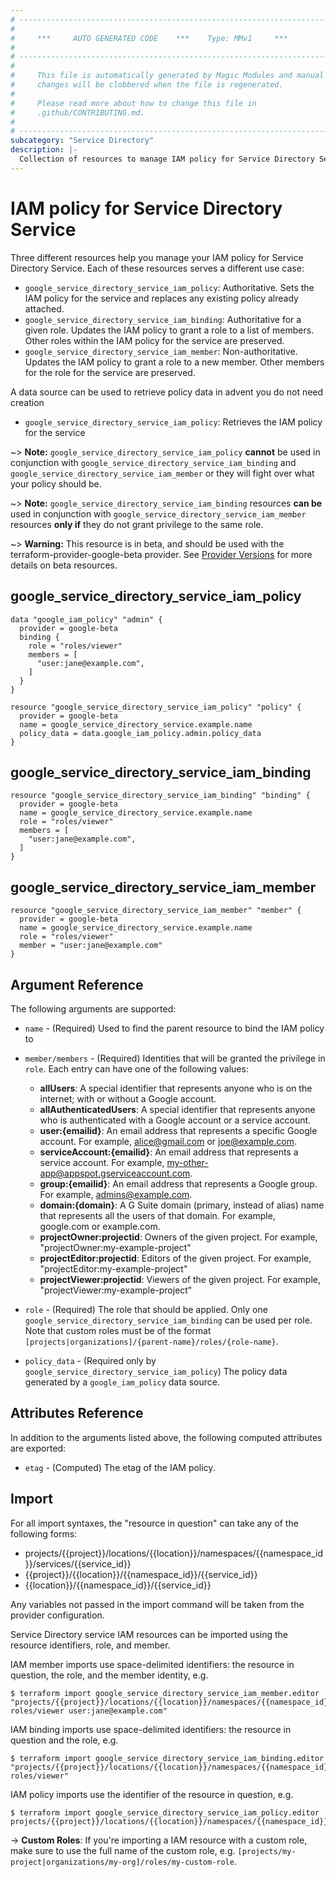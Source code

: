 ```yaml
---
# ----------------------------------------------------------------------------
#
#     ***     AUTO GENERATED CODE    ***    Type: MMv1     ***
#
# ----------------------------------------------------------------------------
#
#     This file is automatically generated by Magic Modules and manual
#     changes will be clobbered when the file is regenerated.
#
#     Please read more about how to change this file in
#     .github/CONTRIBUTING.md.
#
# ----------------------------------------------------------------------------
subcategory: "Service Directory"
description: |-
  Collection of resources to manage IAM policy for Service Directory Service
---
```


# IAM policy for Service Directory Service
Three different resources help you manage your IAM policy for Service Directory Service. Each of these resources serves a different use case:

* `google_service_directory_service_iam_policy`: Authoritative. Sets the IAM policy for the service and replaces any existing policy already attached.
* `google_service_directory_service_iam_binding`: Authoritative for a given role. Updates the IAM policy to grant a role to a list of members. Other roles within the IAM policy for the service are preserved.
* `google_service_directory_service_iam_member`: Non-authoritative. Updates the IAM policy to grant a role to a new member. Other members for the role for the service are preserved.

A data source can be used to retrieve policy data in advent you do not need creation

* `google_service_directory_service_iam_policy`: Retrieves the IAM policy for the service

~> **Note:** `google_service_directory_service_iam_policy` **cannot** be used in conjunction with `google_service_directory_service_iam_binding` and `google_service_directory_service_iam_member` or they will fight over what your policy should be.

~> **Note:** `google_service_directory_service_iam_binding` resources **can be** used in conjunction with `google_service_directory_service_iam_member` resources **only if** they do not grant privilege to the same role.


~> **Warning:** This resource is in beta, and should be used with the terraform-provider-google-beta provider.
See [Provider Versions](https://terraform.io/docs/providers/google/guides/provider_versions.html) for more details on beta resources.


## google\_service\_directory\_service\_iam\_policy

```hcl
data "google_iam_policy" "admin" {
  provider = google-beta
  binding {
    role = "roles/viewer"
    members = [
      "user:jane@example.com",
    ]
  }
}

resource "google_service_directory_service_iam_policy" "policy" {
  provider = google-beta
  name = google_service_directory_service.example.name
  policy_data = data.google_iam_policy.admin.policy_data
}
```

## google\_service\_directory\_service\_iam\_binding

```hcl
resource "google_service_directory_service_iam_binding" "binding" {
  provider = google-beta
  name = google_service_directory_service.example.name
  role = "roles/viewer"
  members = [
    "user:jane@example.com",
  ]
}
```

## google\_service\_directory\_service\_iam\_member

```hcl
resource "google_service_directory_service_iam_member" "member" {
  provider = google-beta
  name = google_service_directory_service.example.name
  role = "roles/viewer"
  member = "user:jane@example.com"
}
```


## Argument Reference

The following arguments are supported:

* `name` - (Required) Used to find the parent resource to bind the IAM policy to

* `member/members` - (Required) Identities that will be granted the privilege in `role`.
  Each entry can have one of the following values:
  * **allUsers**: A special identifier that represents anyone who is on the internet; with or without a Google account.
  * **allAuthenticatedUsers**: A special identifier that represents anyone who is authenticated with a Google account or a service account.
  * **user:{emailid}**: An email address that represents a specific Google account. For example, alice@gmail.com or joe@example.com.
  * **serviceAccount:{emailid}**: An email address that represents a service account. For example, my-other-app@appspot.gserviceaccount.com.
  * **group:{emailid}**: An email address that represents a Google group. For example, admins@example.com.
  * **domain:{domain}**: A G Suite domain (primary, instead of alias) name that represents all the users of that domain. For example, google.com or example.com.
  * **projectOwner:projectid**: Owners of the given project. For example, "projectOwner:my-example-project"
  * **projectEditor:projectid**: Editors of the given project. For example, "projectEditor:my-example-project"
  * **projectViewer:projectid**: Viewers of the given project. For example, "projectViewer:my-example-project"

* `role` - (Required) The role that should be applied. Only one
    `google_service_directory_service_iam_binding` can be used per role. Note that custom roles must be of the format
    `[projects|organizations]/{parent-name}/roles/{role-name}`.

* `policy_data` - (Required only by `google_service_directory_service_iam_policy`) The policy data generated by
  a `google_iam_policy` data source.

## Attributes Reference

In addition to the arguments listed above, the following computed attributes are
exported:

* `etag` - (Computed) The etag of the IAM policy.

## Import

For all import syntaxes, the "resource in question" can take any of the following forms:

* projects/{{project}}/locations/{{location}}/namespaces/{{namespace_id}}/services/{{service_id}}
* {{project}}/{{location}}/{{namespace_id}}/{{service_id}}
* {{location}}/{{namespace_id}}/{{service_id}}

Any variables not passed in the import command will be taken from the provider configuration.

Service Directory service IAM resources can be imported using the resource identifiers, role, and member.

IAM member imports use space-delimited identifiers: the resource in question, the role, and the member identity, e.g.
```
$ terraform import google_service_directory_service_iam_member.editor "projects/{{project}}/locations/{{location}}/namespaces/{{namespace_id}}/services/{{service_id}} roles/viewer user:jane@example.com"
```

IAM binding imports use space-delimited identifiers: the resource in question and the role, e.g.
```
$ terraform import google_service_directory_service_iam_binding.editor "projects/{{project}}/locations/{{location}}/namespaces/{{namespace_id}}/services/{{service_id}} roles/viewer"
```

IAM policy imports use the identifier of the resource in question, e.g.
```
$ terraform import google_service_directory_service_iam_policy.editor projects/{{project}}/locations/{{location}}/namespaces/{{namespace_id}}/services/{{service_id}}
```

-> **Custom Roles**: If you're importing a IAM resource with a custom role, make sure to use the
 full name of the custom role, e.g. `[projects/my-project|organizations/my-org]/roles/my-custom-role`.
